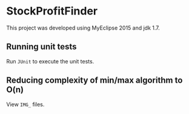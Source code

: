 # StockProfitFinder

This project was developed using MyEclipse 2015 and jdk 1.7.

## Running unit tests

Run `JUnit` to execute the unit tests.

## Reducing complexity of min/max algorithm to O(n)

View `IMG_` files.
